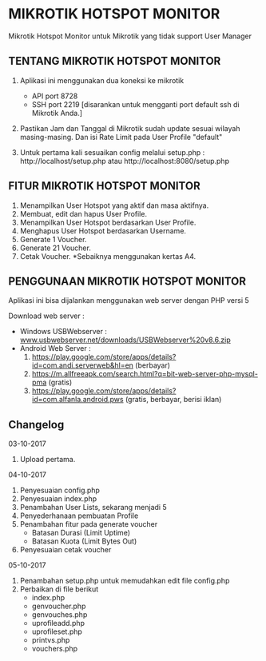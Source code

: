 # MIKROTIK HOTSPOT MONITOR
Mikrotik Hotspot Monitor untuk Mikrotik yang tidak support User Manager

## TENTANG  MIKROTIK HOTSPOT MONITOR

1. Aplikasi ini menggunakan dua koneksi ke mikrotik
    - API port 8728
    - SSH port 2219 [disarankan untuk mengganti port default ssh di Mikrotik Anda.]

2. Pastikan Jam dan Tanggal di Mikrotik sudah update sesuai wilayah masing-masing. Dan isi Rate Limit pada User Profile "default"

3. Untuk pertama kali sesuaikan config melalui setup.php : http://localhost/setup.php atau http://localhost:8080/setup.php

## FITUR  MIKROTIK HOTSPOT MONITOR

1. Menampilkan User Hotspot yang aktif dan masa aktifnya.
2. Membuat, edit dan hapus User Profile.
3. Menampilkan User Hotspot berdasarkan User Profile.
4. Menghapus User Hotspot berdasarkan Username.
5. Generate 1 Voucher.
6. Generate 21 Voucher.
7. Cetak Voucher. *Sebaiknya menggunakan kertas A4.

## PENGGUNAAN  MIKROTIK HOTSPOT MONITOR
Aplikasi ini bisa dijalankan menggunakan web server dengan PHP versi 5

Download web server :
* Windows USBWebserver : www.usbwebserver.net/downloads/USBWebserver%20v8.6.zip
* Android Web Server : 
    1. https://play.google.com/store/apps/details?id=com.andi.serverweb&hl=en (berbayar)
    2. https://m.allfreeapk.com/search.html?q=bit-web-server-php-mysql-pma (gratis)
    3. https://play.google.com/store/apps/details?id=com.alfanla.android.pws (gratis, berbayar, berisi iklan)

## Changelog 
03-10-2017

  1. Upload pertama.
  
04-10-2017

  1. Penyesuaian config.php
  2. Penyesuaian index.php
  3. Penambahan User Lists, sekarang menjadi 5
  4. Penyederhanaan pembuatan Profile
  5. Penambahan fitur pada generate voucher
       - Batasan Durasi (Limit Uptime)
       - Batasan Kuota (Limit Bytes Out)
  6. Penyesuaian cetak voucher

05-10-2017

  1. Penambahan setup.php untuk memudahkan edit file config.php
  2. Perbaikan di file berikut 
       - index.php
       - genvoucher.php
       - genvouches.php
       - uprofileadd.php
       - uprofileset.php
       - printvs.php
       - vouchers.php

